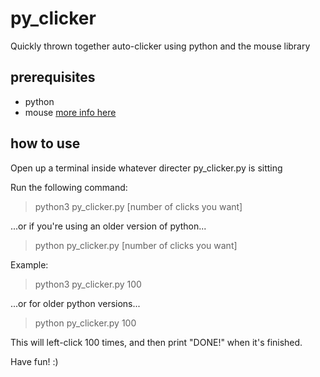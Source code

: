 # py_clicker

Quickly thrown together auto-clicker using python and the mouse library

## prerequisites

* python
* mouse [more info here](https://pypi.org/project/mouse/)

## how to use

Open up a terminal inside whatever directer py_clicker.py is sitting

Run the following command:

> python3 py_clicker.py [number of clicks you want]

...or if you're using an older version of python...

> python py_clicker.py [number of clicks you want]

Example:

> python3 py_clicker.py 100

...or for older python versions...

> python py_clicker.py 100

This will left-click 100 times, and then print "DONE!" when it's finished.

Have fun! :)
